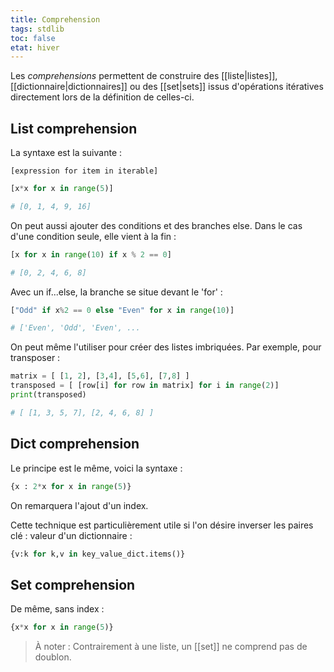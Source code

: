 ```yaml
---
title: Comprehension
tags: stdlib
toc: false
etat: hiver
---
```

Les *comprehensions* permettent de construire des [[liste\|listes]], [[dictionnaire\|dictionnaires]] ou des [[set\|sets]] issus d'opérations itératives directement lors de la définition de celles-ci.

## List comprehension

La syntaxe est la suivante : 

`[expression for item in iterable]`

```python
[x*x for x in range(5)]

# [0, 1, 4, 9, 16]
```

On peut aussi ajouter des conditions et des branches else. Dans le cas d'une condition seule, elle vient à la fin :
```python
[x for x in range(10) if x % 2 == 0]

# [0, 2, 4, 6, 8]
```

Avec un if...else, la branche se situe devant le 'for' :
```python
["Odd" if x%2 == 0 else "Even" for x in range(10)]

# ['Even', 'Odd', 'Even', ...
```

On peut même l'utiliser pour créer des listes imbriquées. 
Par exemple, pour transposer :
```python
matrix = [ [1, 2], [3,4], [5,6], [7,8] ]
transposed = [ [row[i] for row in matrix] for i in range(2)]
print(transposed)

# [ [1, 3, 5, 7], [2, 4, 6, 8] ]
```

## Dict comprehension

Le principe est le même, voici la syntaxe :

```python
{x : 2*x for x in range(5)}
````

On remarquera l'ajout d'un index.

Cette technique est particulièrement utile si l'on désire inverser les paires clé : valeur d'un dictionnaire :

```python
{v:k for k,v in key_value_dict.items()}
````

## Set comprehension

De même, sans index :

```python
{x*x for x in range(5)}
````

> À noter : 
> Contrairement à une liste, un [[set]] ne comprend pas de doublon.